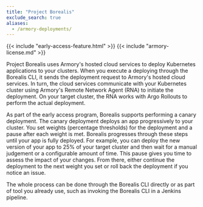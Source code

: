 ```yaml
---
title: "Project Borealis"
exclude_search: true
aliases:
  - /armory-deployments/
---
```

{{< include "early-access-feature.html" >}}
{{< include "armory-license.md" >}}

Project Borealis uses Armory's hosted cloud services to deploy Kubernetes applications to your clusters. When you execute a deploying through the Borealis CLI, it sends the deployment request to Armory's hosted cloud services. In turn, the cloud services communicate with your Kubernetes cluster using Armory's Remote Network Agent (RNA) to initiate the deployment. On your target cluster, the RNA works with Argo Rollouts to perform the actual deployment.

As part of the early access program, Borealis supports performing a canary deployment. The canary deployment deploys an app progressively to your cluster. You set weights (percentage thresholds) for the deployment and a pause after each weight is met. Borealis progresses through these steps until your app is fully deployed. For example, you can deploy the new version of your app to 25% of your target cluster and then wait for a manual judgement or a configurable amount of time. This pause gives you time to assess the impact of your changes. From there, either continue the deployment to the next weight you set or roll back the deployment if you notice an issue.

The whole process can be done through the Borealis CLI directly or as part of tool you already use, such as invoking the Borealis CLI in a Jenkins pipeline.